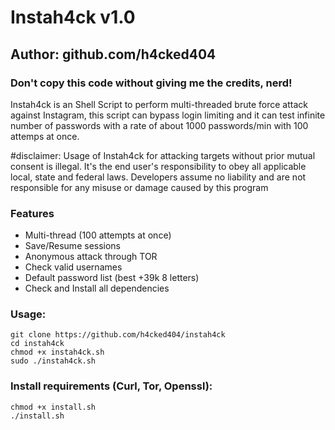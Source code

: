 # Instah4ck v1.0
## Author: github.com/h4cked404
### Don't copy this code without giving me the credits, nerd! 
Instah4ck is an Shell Script to perform multi-threaded brute force attack against Instagram, this script can bypass login limiting and it can test infinite number of passwords with a rate of about 1000 passwords/min with 100 attemps at once.

#disclaimer:
Usage of Instah4ck for attacking targets without prior mutual consent is illegal. It's the end user's responsibility to obey all applicable local, state and federal laws. Developers assume no liability and are not responsible for any misuse or damage caused by this program 

### Features
- Multi-thread (100 attempts at once)
- Save/Resume sessions
- Anonymous attack through TOR
- Check valid usernames
- Default password list (best +39k 8 letters)
- Check and Install all dependencies

### Usage:
```
git clone https://github.com/h4cked404/instah4ck
cd instah4ck
chmod +x instah4ck.sh
sudo ./instah4ck.sh
```

### Install requirements (Curl, Tor, Openssl):

```
chmod +x install.sh
./install.sh
```

